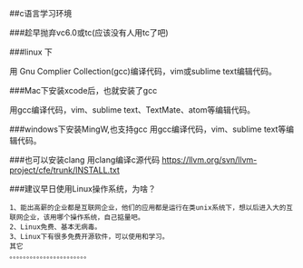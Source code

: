 ##c语言学习环境

###趁早抛弃vc6.0或tc(应该没有人用tc了吧)

###linux 下


用 Gnu Complier Collection(gcc)编译代码，vim或sublime text编辑代码。

###Mac下安装xcode后，也就安装了gcc


用gcc编译代码，vim、sublime text、TextMate、atom等编辑代码。

###windows下安装MingW,也支持gcc
用gcc编译代码，vim、sublime text等编辑代码。

###也可以安装clang 用clang编译c源代码
https://llvm.org/svn/llvm-project/cfe/trunk/INSTALL.txt

###建议早日使用Linux操作系统，为啥？


	1、能出高薪的企业都是互联网企业，他们的应用都是运行在类unix系统下，想以后进入大的互联网企业，该用哪个操作系统，自己掂量吧。
	2、Linux免费、基本无病毒。
	3、Linux下有很多免费开源软件，可以使用和学习。
	其它
	。。。。。。。。。。。。。。。。。。。。。。。